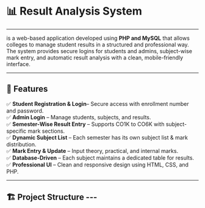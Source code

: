 
# 📊 Result Analysis System  
----------------------
is a web-based application developed using **PHP and MySQL** that allows colleges to manage student results in a structured and professional way.  
The system provides secure logins for students and admins, subject-wise mark entry, and automatic result analysis with a clean, mobile-friendly interface.  

----------------------
## 🚀 Features  

✅ **Student Registration & Login**– Secure access with enrollment number and password.  
✅ **Admin Login** – Manage students, subjects, and results.  
✅ **Semester-Wise Result Entry** – Supports CO1K to CO6K with subject-specific mark sections.  
✅ **Dynamic Subject List** – Each semester has its own subject list & mark distribution.  
✅ **Mark Entry & Update** – Input theory, practical, and internal marks.  
✅ **Database-Driven** – Each subject maintains a dedicated table for results.  
✅ **Professional UI** – Clean and responsive design using HTML, CSS, and PHP.  

---

## 🏗️ Project Structure  ---

